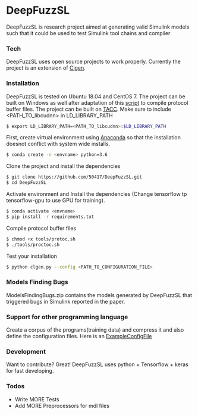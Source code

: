 # DeepFuzzSL
DeepFuzzSL is research project aimed at generating valid Simulink models such that it could be used to test Simulink tool chains and compiler

### Tech

DeepFuzzSL uses open source projects to work properly. Currently the project is an extension of [Clgen]. 

### Installation

DeepFuzzSL is tested on Ubuntu 18.04 and CentOS 7.
The project can be built on Windows as well after adaptation of this [script] to compile protocol buffer files. 
The project can be built on [TACC]. Make sure to include <PATH_TO_libcudnn> in LD_LIBRARY_PATH
```sh
$ export LD_LIBRARY_PATH=<PATH_TO_libcudnn>:$LD_LIBRARY_PATH
```

First, create virtual environment using  [Anaconda] so that the installation doesnot conflict with system wide installs.
```sh
$ conda create -n <envname> python=3.6
```

Clone the project and install the dependencies
```sh
$ git clone https://github.com/50417/DeepFuzzSL.git
$ cd DeepFuzzSL
```

Activate environment and Install the dependencies (Change tensorflow tp tensorflow-gpu to use GPU for training).
```sh
$ conda activate <envname>
$ pip install -r requirements.txt
```
Compile protocol buffer files
```sh
$ chmod +x tools/protoc.sh
$ ./tools/proctoc.sh
```
Test your installation 
```sh
$ python clgen.py --config <PATH_TO_CONFIGURATION_FILE>
```


### Models Finding Bugs
ModelsFindingBugs.zip contains the models generated by DeepFuzzSL that triggered bugs in Simulink reported in the paper. 

### Support for other programming language
Create a corpus of the programs(training data) and compress it and also define the configuration files. Here is an [ExampleConfigFile] 
### Development

Want to contribute? Great!
DeepFuzzSL uses python +  Tensorflow + keras for fast developing.

### Todos

 - Write MORE Tests
 - Add MORE Preprocessors for mdl files


[//]: # (These are reference links used in the body of this note and get stripped out when the markdown processor does its job. There is no need to format nicely because it shouldn't be seen. Thanks SO - http://stackoverflow.com/questions/4823468/store-comments-in-markdown-syntax)


   [clgen]: <https://github.com/ChrisCummins/clgen>
   [script]: <https://github.com/50417/DeepFuzzTest/blob/master/tools/protoc.sh>
   [TACC]: <https://www.tacc.utexas.edu/>
   [Anaconda]: <https://www.anaconda.com/distribution/>
   [ExampleConfigFile]: <https://github.com/50417/DeepFuzzTest/blob/master/clgen/tests/data/Simulink/config.pbtxt>